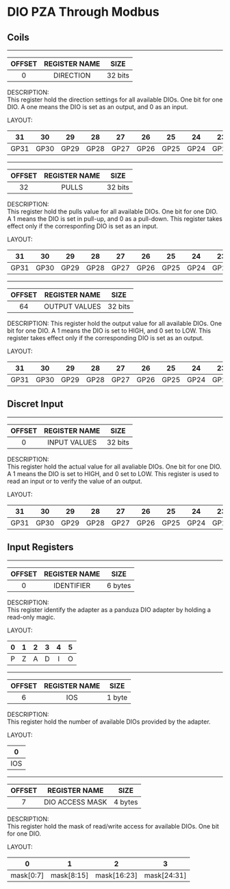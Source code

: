 # DIO PZA Through Modbus

## Coils
---
| OFFSET | REGISTER NAME |  SIZE   |
| :----: | :-----------: | :-----: |
|   0    |   DIRECTION   | 32 bits |

DESCRIPTION:  
This register hold the direction settings for all available DIOs. One bit for one DIO. A one means the DIO is set as an output, and 0 as an input.

LAYOUT:

|  31   |  30   |  29   |  28   |  27   |  26   |  25   |  24   |  23   |  22   |  21   |  20   |  19   |  18   |  17   |  16   |  15   |  14   |  13   |  12   |  11   |  10   |   9   |   8   |   7   |   6   |   5   |   4   |   3   |   2   |   1   |   0   |
| :---: | :---: | :---: | :---: | :---: | :---: | :---: | :---: | :---: | :---: | :---: | :---: | :---: | :---: | :---: | :---: | :---: | :---: | :---: | :---: | :---: | :---: | :---: | :---: | :---: | :---: | :---: | :---: | :---: | :---: | :---: | :---: |
| GP31  | GP30  | GP29   | GP28  | GP27  | GP26  | GP25  | GP24  | GP23  | GP22  | GP21  | GP20  | GP19  | GP18  | GP17  | GP16  | GP15  | GP14  | GP13  | GP12  | GP11  | GP10  |  GP9  |  GP8  |  GP7  |  GP6  |  GP5  |  GP4  |  GP3  |  GP2  | GP1 | GP0 |

---
| OFFSET | REGISTER NAME |  SIZE   |
| :----: | :-----------: | :-----: |
|   32    |     PULLS     | 32 bits |

DESCRIPTION:  
This register hold the pulls value for all available DIOs. One bit for one DIO. A 1 means the DIO is set in pull-up, and 0 as a pull-down. This register takes effect only if the corresponfing DIO is set as an input.

LAYOUT:

|  31   |  30   |  29   |  28   |  27   |  26   |  25   |  24   |  23   |  22   |  21   |  20   |  19   |  18   |  17   |  16   |  15   |  14   |  13   |  12   |  11   |  10   |   9   |   8   |   7   |   6   |   5   |   4   |   3   |   2   |   1   |   0   |
| :---: | :---: | :---: | :---: | :---: | :---: | :---: | :---: | :---: | :---: | :---: | :---: | :---: | :---: | :---: | :---: | :---: | :---: | :---: | :---: | :---: | :---: | :---: | :---: | :---: | :---: | :---: | :---: | :---: | :---: | :---: | :---: |
| GP31  | GP30  | GP29   | GP28  | GP27  | GP26  | GP25  | GP24  | GP23  | GP22  | GP21  | GP20  | GP19  | GP18  | GP17  | GP16  | GP15  | GP14  | GP13  | GP12  | GP11  | GP10  |  GP9  |  GP8  |  GP7  |  GP6  |  GP5  |  GP4  |  GP3  |  GP2  | GP1 | GP0 |

---
| OFFSET | REGISTER NAME |  SIZE   |
| :----: | :-----------: | :-----: |
|   64    | OUTPUT VALUES | 32 bits |

DESCRIPTION:
This register hold the output value for all available DIOs. One bit for one DIO. A 1 means the DIO is set to HIGH, and 0 set to LOW. This register takes effect only if the corresponding DIO is set as an output.

LAYOUT:

|  31   |  30   |  29   |  28   |  27   |  26   |  25   |  24   |  23   |  22   |  21   |  20   |  19   |  18   |  17   |  16   |  15   |  14   |  13   |  12   |  11   |  10   |   9   |   8   |   7   |   6   |   5   |   4   |   3   |   2   |   1   |   0   |
| :---: | :---: | :---: | :---: | :---: | :---: | :---: | :---: | :---: | :---: | :---: | :---: | :---: | :---: | :---: | :---: | :---: | :---: | :---: | :---: | :---: | :---: | :---: | :---: | :---: | :---: | :---: | :---: | :---: | :---: | :---: | :---: |
| GP31  | GP30  | GP29   | GP28  | GP27  | GP26  | GP25  | GP24  | GP23  | GP22  | GP21  | GP20  | GP19  | GP18  | GP17  | GP16  | GP15  | GP14  | GP13  | GP12  | GP11  | GP10  |  GP9  |  GP8  |  GP7  |  GP6  |  GP5  |  GP4  |  GP3  |  GP2  | GP1 | GP0 |

## Discret Input
---
| OFFSET | REGISTER NAME |  SIZE   |
| :----: | :-----------: | :-----: |
|   0    | INPUT VALUES  | 32 bits |

DESCRIPTION:  
This register hold the actual value for all avaliable DIOs. One bit for one DIO. A 1 means the DIO is set to HIGH, and 0 set to LOW. This register is used to read an input or to verify the value of an output.

LAYOUT:

|  31   |  30   |  29   |  28   |  27   |  26   |  25   |  24   |  23   |  22   |  21   |  20   |  19   |  18   |  17   |  16   |  15   |  14   |  13   |  12   |  11   |  10   |   9   |   8   |   7   |   6   |   5   |   4   |   3   |   2   |   1   |   0   |
| :---: | :---: | :---: | :---: | :---: | :---: | :---: | :---: | :---: | :---: | :---: | :---: | :---: | :---: | :---: | :---: | :---: | :---: | :---: | :---: | :---: | :---: | :---: | :---: | :---: | :---: | :---: | :---: | :---: | :---: | :---: | :---: |
| GP31  | GP30  | GP29   | GP28  | GP27  | GP26  | GP25  | GP24  | GP23  | GP22  | GP21  | GP20  | GP19  | GP18  | GP17  | GP16  | GP15  | GP14  | GP13  | GP12  | GP11  | GP10  |  GP9  |  GP8  |  GP7  |  GP6  |  GP5  |  GP4  |  GP3  |  GP2  | GP1 | GP0 |

## Input Registers
---
| OFFSET | REGISTER NAME |  SIZE   |
| :----: | :-----------: | :-----: |
|   0    |  IDENTIFIER   | 6 bytes |

DESCRIPTION:  
This register identify the adapter as a panduza DIO adapter by holding a read-only magic.

LAYOUT:

|   0   |   1   |   2   |   3   |   4   |   5   |
| :---: | :---: | :---: | :---: | :---: | :---: |
|   P   |   Z   |   A   |   D   |   I   |   O   |

---
| OFFSET | REGISTER NAME |  SIZE  |
| :----: | :-----------: | :----: |
|   6    |      IOS      | 1 byte |

DESCRIPTION:  
This register hold the number of available DIOs provided by the adapter.

LAYOUT:

|   0   |
| :---: |
|  IOS  |

---
| OFFSET |  REGISTER NAME  |  SIZE   |
| :----: | :-------------: | :-----: |
|   7    | DIO ACCESS MASK | 4 bytes |

DESCRIPTION:  
This register hold the mask of read/write access for available DIOs. One bit for one DIO.

LAYOUT:

|     0     |     1      |      2      |      3      |
| :-------: | :--------: | :---------: | :---------: |
| mask[0:7] | mask[8:15] | mask[16:23] | mask[24:31] |

